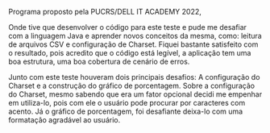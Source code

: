 Programa proposto pela PUCRS/DELL IT ACADEMY 2022,

   Onde tive que desenvolver o código para este teste e pude me desafiar com a 
linguagem Java e aprender novos conceitos da mesma, como: leitura de 
arquivos CSV e configuração de Charset. Fiquei bastante satisfeito com o 
resultado, pois acredito que o código está legível, a aplicação tem uma boa 
estrutura, uma boa cobertura de cenário de erros.

   Junto com este teste houveram dois principais desafios: A configuração 
do Charset e a construção do gráfico de porcentagem. Sobre a configuração do 
Charset, mesmo sabendo que era um fator opcional decidi me empenhar em 
utiliza-lo, pois com ele o usuário pode procurar por caracteres com acento. Já o 
gráfico de porcentagem, foi desafiante deixa-lo com uma formatação agradável 
ao usuário.
